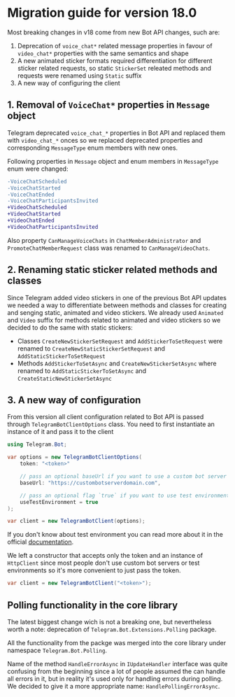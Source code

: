 # Migration guide for version 18.0

Most breaking changes in v18 come from new Bot API changes, such are:

1. Deprecation of `voice_chat*` related message properties in favour of `video_chat*` properties with the same
semantics and shape
2. A new animated sticker formats required differentiation for different sticker related requests, so static
`StickerSet` releated methods and requests were renamed using `Static` suffix
3. A new way of configuring the client

## 1. Removal of `VoiceChat*` properties in `Message` object

Telegram deprecated `voice_chat_*` properties in Bot API and replaced them with `video_chat_*` onces so we replaced
deprecated properties and corresponding `MessageType` enum members with new ones.

Following properties in `Message` object and enum members in `MessageType` enum were changed:

```diff
-VoiceChatScheduled
-VoiceChatStarted
-VoiceChatEnded
-VoiceChatParticipantsInvited
+VideoChatScheduled
+VideoChatStarted
+VideoChatEnded
+VideoChatParticipantsInvited
```

Also property `CanManageVoiceChats` in `ChatMemberAdministrator` and `PromoteChatMemberRequest` class was renamed to
`CanManageVideoChats`.

## 2. Renaming static sticker related methods and classes

Since Telegram added video stickers in one of the previous Bot API updates we needed a way to differentiate between
methods and classes for creating and senging static, animated and video stickers. We already used `Animated` and
`Video` suffix for methods related to animated and video stickers so we decided to do the same with static stickers:

- Classes `CreateNewStickerSetRequest` and `AddStickerToSetRequest` were renamed to `CreateNewStaticStickerSetRequest`
and `AddStaticStickerToSetRequest`
- Methods `AddStickerToSetAsync` and `CreateNewStickerSetAsync` where renamed to `AddStaticStickerToSetAsync` and
`CreateStaticNewStickerSetAsync`

## 3. A new way of configuration

From this version all client configuration related to Bot API is passed through `TelegramBotClientOptions` class.
You need to first instantiate an instance of it and pass it to the client

```csharp
using Telegram.Bot;

var options = new TelegramBotClientOptions(
    token: "<token>"

    // pass an optional baseUrl if you want to use a custom bot server
    baseUrl: "https://custombotserverdomain.com",

    // pass an optional flag `true` if you want to use test environment
    useTestEnvironment = true
);

var client = new TelegramBotClient(options);
```

If you don't know about test environment you can read more about it in the official
[documentation](https://core.telegram.org/bots/webapps#using-bots-in-the-test-environment).

We left a constructor that accepts only the token and an instance of `HttpClient` since most people don't use custom
bot servers or test environments so it's more convenient to just pass the token.

```csharp
var client = new TelegramBotClient("<token>");
```


## Polling functionality in the core library

The latest biggest change wich is not a breaking one, but nevertheless worth a note: deprecation of
`Telegram.Bot.Extensions.Polling` package.

All the functionality from the packge was merged into the core library under namespace `Telegram.Bot.Polling`.

Name of the method `HandleErrorAsync` in `IUpdateHandler` interface was quite confusing from the beginning since a lot
of people assumed the can handle all errors in it, but in reality it's used only for handling errors during polling.
We decided to give it a more appropriate name: `HandlePollingErrorAsync`.
